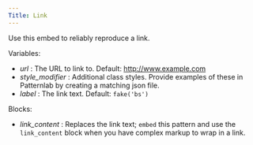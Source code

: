 ```yaml
---
Title: Link
---
```


Use this embed to reliably reproduce a link.

Variables:

* _url_ : The URL to link to. Default: http://www.example.com
* _style_modifier_ : Additional class styles. Provide examples of these in Patternlab by creating a matching json file.
* _label_ : The link text. Default: `fake('bs')`

Blocks:

* _link_content_ : Replaces the link text; `embed` this pattern and use the `link_content` block when you have complex markup to wrap in a link.

